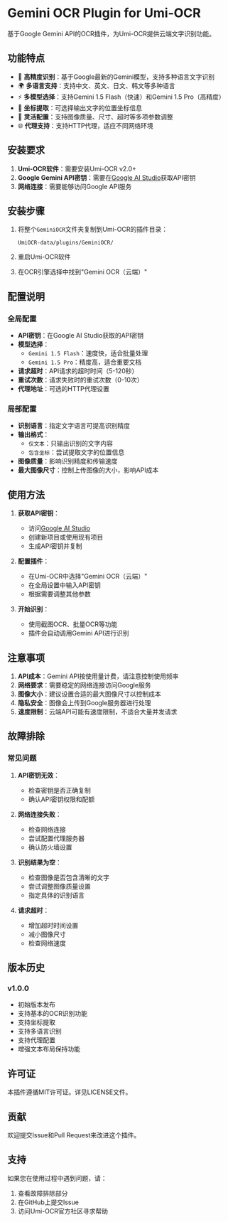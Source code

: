 # Gemini OCR Plugin for Umi-OCR

基于Google Gemini API的OCR插件，为Umi-OCR提供云端文字识别功能。

## 功能特点

- 🚀 **高精度识别**：基于Google最新的Gemini模型，支持多种语言文字识别
- 🌍 **多语言支持**：支持中文、英文、日文、韩文等多种语言
- ⚡ **多模型选择**：支持Gemini 1.5 Flash（快速）和Gemini 1.5 Pro（高精度）
- 📍 **坐标提取**：可选择输出文字的位置坐标信息
- 🔧 **灵活配置**：支持图像质量、尺寸、超时等多项参数调整
- 🌐 **代理支持**：支持HTTP代理，适应不同网络环境

## 安装要求

1. **Umi-OCR软件**：需要安装Umi-OCR v2.0+
2. **Google Gemini API密钥**：需要在[Google AI Studio](https://aistudio.google.com/)获取API密钥
3. **网络连接**：需要能够访问Google API服务

## 安装步骤

1. 将整个`GeminiOCR`文件夹复制到Umi-OCR的插件目录：
   ```
   UmiOCR-data/plugins/GeminiOCR/
   ```

2. 重启Umi-OCR软件

3. 在OCR引擎选择中找到"Gemini OCR（云端）"

## 配置说明

### 全局配置

- **API密钥**：在Google AI Studio获取的API密钥
- **模型选择**：
  - `Gemini 1.5 Flash`：速度快，适合批量处理
  - `Gemini 1.5 Pro`：精度高，适合重要文档
- **请求超时**：API请求的超时时间（5-120秒）
- **重试次数**：请求失败时的重试次数（0-10次）
- **代理地址**：可选的HTTP代理设置

### 局部配置

- **识别语言**：指定文字语言可提高识别精度
- **输出格式**：
  - `仅文本`：只输出识别的文字内容
  - `包含坐标`：尝试提取文字的位置信息
- **图像质量**：影响识别精度和传输速度
- **最大图像尺寸**：控制上传图像的大小，影响API成本

## 使用方法

1. **获取API密钥**：
   - 访问[Google AI Studio](https://aistudio.google.com/)
   - 创建新项目或使用现有项目
   - 生成API密钥并复制

2. **配置插件**：
   - 在Umi-OCR中选择"Gemini OCR（云端）"
   - 在全局设置中输入API密钥
   - 根据需要调整其他参数

3. **开始识别**：
   - 使用截图OCR、批量OCR等功能
   - 插件会自动调用Gemini API进行识别

## 注意事项

1. **API成本**：Gemini API按使用量计费，请注意控制使用频率
2. **网络要求**：需要稳定的网络连接访问Google服务
3. **图像大小**：建议设置合适的最大图像尺寸以控制成本
4. **隐私安全**：图像会上传到Google服务器进行处理
5. **速度限制**：云端API可能有速度限制，不适合大量并发请求

## 故障排除

### 常见问题

1. **API密钥无效**：
   - 检查密钥是否正确复制
   - 确认API密钥权限和配额

2. **网络连接失败**：
   - 检查网络连接
   - 尝试配置代理服务器
   - 确认防火墙设置

3. **识别结果为空**：
   - 检查图像是否包含清晰的文字
   - 尝试调整图像质量设置
   - 指定具体的识别语言

4. **请求超时**：
   - 增加超时时间设置
   - 减小图像尺寸
   - 检查网络速度

## 版本历史

### v1.0.0
- 初始版本发布
- 支持基本的OCR识别功能
- 支持坐标提取
- 支持多语言识别
- 支持代理配置
- 增强文本布局保持功能

## 许可证

本插件遵循MIT许可证。详见LICENSE文件。

## 贡献

欢迎提交Issue和Pull Request来改进这个插件。

## 支持

如果您在使用过程中遇到问题，请：
1. 查看故障排除部分
2. 在GitHub上提交Issue
3. 访问Umi-OCR官方社区寻求帮助
